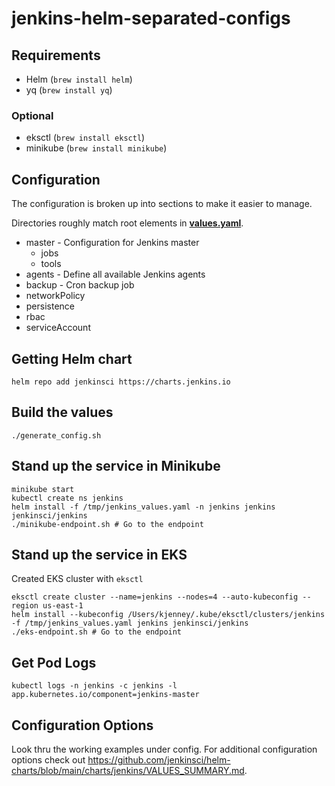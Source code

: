 # jenkins-helm-separated-configs

## Requirements

* Helm (`brew install helm`)
* yq (`brew install yq`)

### Optional

* eksctl (`brew install eksctl`)
* minikube (`brew install minikube`)


## Configuration

The configuration is broken up into sections to make it easier to manage.

Directories roughly match root elements in **[values.yaml](https://github.com/jenkinsci/helm-charts/blob/main/charts/jenkins/values.yaml)**.

* master - Configuration for Jenkins master
  * jobs
  * tools
* agents - Define all available Jenkins agents
* backup - Cron backup job
* networkPolicy
* persistence
* rbac
* serviceAccount

## Getting Helm chart

```
helm repo add jenkinsci https://charts.jenkins.io
```

## Build the values

```
./generate_config.sh
```

## Stand up the service in Minikube

```
minikube start
kubectl create ns jenkins
helm install -f /tmp/jenkins_values.yaml -n jenkins jenkins jenkinsci/jenkins
./minikube-endpoint.sh # Go to the endpoint
```

## Stand up the service in EKS

Created EKS cluster with `eksctl`

```
eksctl create cluster --name=jenkins --nodes=4 --auto-kubeconfig --region us-east-1
helm install --kubeconfig /Users/kjenney/.kube/eksctl/clusters/jenkins -f /tmp/jenkins_values.yaml jenkins jenkinsci/jenkins
./eks-endpoint.sh # Go to the endpoint
```

## Get Pod Logs

```
kubectl logs -n jenkins -c jenkins -l app.kubernetes.io/component=jenkins-master
```

## Configuration Options

Look thru the working examples under config. For additional configuration options check out https://github.com/jenkinsci/helm-charts/blob/main/charts/jenkins/VALUES_SUMMARY.md.

